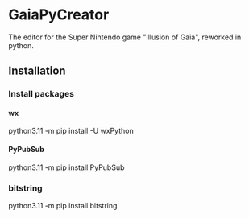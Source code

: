 # GaiaPyCreator
The editor for the Super Nintendo game "Illusion of Gaia", reworked in python.

## Installation
### Install packages

#### wx

python3.11 -m pip install -U wxPython

#### PyPubSub

python3.11 -m pip install PyPubSub

### bitstring

python3.11 -m pip install bitstring
